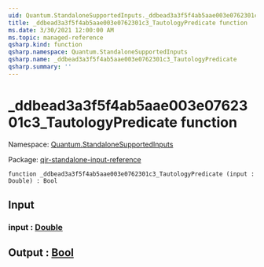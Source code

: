 ```yaml
---
uid: Quantum.StandaloneSupportedInputs._ddbead3a3f5f4ab5aae003e0762301c3_TautologyPredicate
title: _ddbead3a3f5f4ab5aae003e0762301c3_TautologyPredicate function
ms.date: 3/30/2021 12:00:00 AM
ms.topic: managed-reference
qsharp.kind: function
qsharp.namespace: Quantum.StandaloneSupportedInputs
qsharp.name: _ddbead3a3f5f4ab5aae003e0762301c3_TautologyPredicate
qsharp.summary: ''
---
```


# _ddbead3a3f5f4ab5aae003e0762301c3_TautologyPredicate function

Namespace: [Quantum.StandaloneSupportedInputs](xref:Quantum.StandaloneSupportedInputs)

Package: [qir-standalone-input-reference](https://nuget.org/packages/qir-standalone-input-reference)




```qsharp
function _ddbead3a3f5f4ab5aae003e0762301c3_TautologyPredicate (input : Double) : Bool
```


## Input

### input : [Double](xref:microsoft.quantum.lang-ref.double)





## Output : [Bool](xref:microsoft.quantum.lang-ref.bool)

